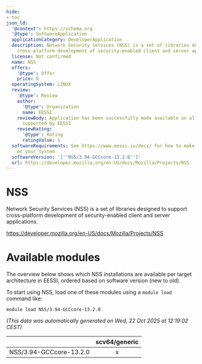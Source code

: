 ```yaml
---
hide:
- toc
json_ld:
  '@context': https://schema.org
  '@type': SoftwareApplication
  applicationCategory: DeveloperApplication
  description: Network Security Services (NSS) is a set of libraries designed to support
    cross-platform development of security-enabled client and server applications.
  license: Not confirmed
  name: NSS
  offers:
    '@type': Offer
    price: 0
  operatingSystem: LINUX
  review:
    '@type': Review
    author:
      '@type': Organization
      name: EESSI
    reviewBody: Application has been successfully made available on all architectures
      supported by EESSI
    reviewRating:
      '@type': Rating
      ratingValue: 5
  softwareRequirements: See https://www.eessi.io/docs/ for how to make EESSI available
    on your system
  softwareVersion: '[''NSS/3.94-GCCcore-13.2.0'']'
  url: https://developer.mozilla.org/en-US/docs/Mozilla/Projects/NSS
---
```


NSS
===


Network Security Services (NSS) is a set of libraries designed to support cross-platform development of security-enabled client and server applications.

https://developer.mozilla.org/en-US/docs/Mozilla/Projects/NSS
# Available modules


The overview below shows which NSS installations are available per target architecture in EESSI, ordered based on software version (new to old).

To start using NSS, load one of these modules using a `module load` command like:

```shell
module load NSS/3.94-GCCcore-13.2.0
```

*(This data was automatically generated on Wed, 22 Oct 2025 at 12:19:02 CEST)*

| |scv64/generic|
| :---: | :---: |
|NSS/3.94-GCCcore-13.2.0|x|

